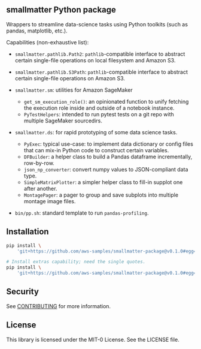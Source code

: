 ## smallmatter Python package

Wrappers to streamline data-science tasks using Python toolkits (such as pandas,
matplotlib, etc.).

Capabilities (non-exhaustive list):

- `smallmatter.pathlib.Path2`: `pathlib`-compatible interface to abstract
certain single-file operations on local filesystem and Amazon S3.

- `smallmatter.pathlib.S3Path`: `pathlib`-compatible interface to abstract
certain single-file operations on Amazon S3.

- `smallmatter.sm`: utilities for Amazon SageMaker
  * `get_sm_execution_role()`: an opinionated function to unify fetching the
    execution role inside and outside of a notebook instance.
  * `PyTestHelpers`: intended to run pytest tests on a git repo with multiple
    SageMaker sourcedirs.

- `smallmatter.ds`: for rapid prototyping of some data science tasks.
  * `PyExec`: typical use-case: to implement data dictionary or config files
    that can mix-in Python code to construct certain variables.
  * `DFBuilder`: a helper class to build a Pandas dataframe incrementally,
    row-by-row.
  * `json_np_converter`: convert numpy values to JSON-compliant data type.
  * `SimpleMatrixPlotter`: a simpler helper class to fill-in supplot one after
    another.
  * `MontagePager`: a pager to group and save subplots into multiple montage
    image files.

- `bin/pp.sh`: standard template to run `pandas-profiling`.


## Installation

```bash
pip install \
    'git+https://github.com/aws-samples/smallmatter-package@v0.1.0#egg=smallmatter'

# Install extras capability; need the single quotes.
pip install \
    'git+https://github.com/aws-samples/smallmatter-package@v0.1.0#egg=smallmatter[all]'
```

## Security

See [CONTRIBUTING](CONTRIBUTING.md#security-issue-notifications) for more information.

## License

This library is licensed under the MIT-0 License. See the LICENSE file.
